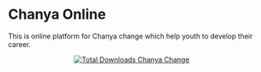 
<h1>Chanya Online</h1>
<p>
    This is online platform for Chanya change which help youth to develop their career.
</p>
<p align="center">
<a href="https://chanyachange.org"><img src="assets/img/chanya plus.png" alt="Total Downloads"> Chanya Change</a>
</p>

